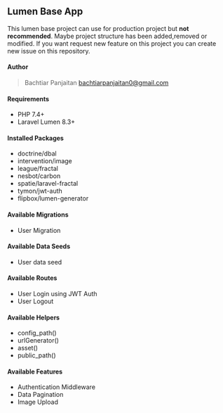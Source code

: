 ## Lumen Base App 
 This lumen base project can use for production project but **not recommended**. Maybe project structure has been added,removed or modified. If you want request new feature on this project you can create new issue on this repository.

#### Author
> Bachtiar Panjaitan <bachtiarpanjaitan0@gmail.com>

#### Requirements
- PHP 7.4+
- Laravel Lumen 8.3+

#### Installed Packages
- doctrine/dbal
- intervention/image
- league/fractal
- nesbot/carbon
- spatie/laravel-fractal
- tymon/jwt-auth
- flipbox/lumen-generator

#### Available Migrations
- User Migration

#### Available Data Seeds
- User data seed

#### Available Routes
- User Login using JWT Auth
- User Logout

#### Available Helpers
- config_path()
- urlGenerator()
- asset()
- public_path()

#### Available Features
- Authentication Middleware
- Data Pagination
- Image Upload
